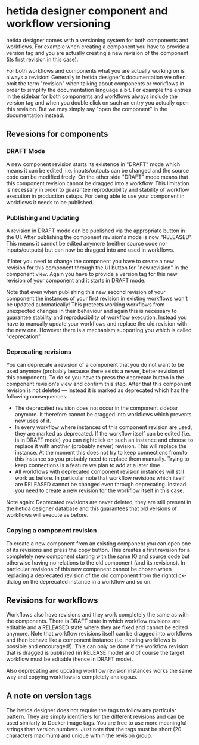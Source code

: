 # hetida designer component and workflow versioning

hetida designer comes with a versioning system for both components and workflows. For example when creating a component you have to provide a version tag and you are actually creating a new revision of the component (its first revision in this case).

For both workflows and components what you are actually working on is always a revision! Generally in hetida designer's documentation we often omit the term "revision" when talking about components or workflows in order to simplify the documentation language a bit. For example the entries in the sidebar for both components and workflows always include the version tag and when you double click on such an entry you actually open this revision. But we may simply say "open the component" in the documentation instead.

## Revesions for components
### DRAFT Mode
A new component revision starts its existence in "DRAFT" mode which means it can be edited, i.e. inputs/outputs can be changed and the source code can be modified freely. On the other side "DRAFT" mode means that this component revision cannot be dragged into a workflow. This limitation is necessary in order to guarantee reproducibility and stability of workflow execution in production setups. For being able to use your component in workflows it needs to be published.

### Publishing and Updating
A revision in DRAFT mode can be published via the appropriate button in the UI. After publishing the component revision's mode is now "RELEASED". This means it cannot be edited anymore (neither source code nor inputs/outputs) but can now be dragged into and used in workflows.

If later you need to change the component you have to create a new revision for this component through the UI button for "new revision" in the component view. Again you have to provide a version tag for this new revision of your component and it starts in DRAFT mode.

Note that even when publishing this new second revision of your component the instances of your first revision in existing workflows won't be updated automatically! This protects working workflows from unexpected changes in their behaviour and again this is necessary to guarantee stability and reproducibility of workflow execution. Instead you have to manually update your workflows and replace the old revision with the new one. However there is a mechanism supporting you which is called "deprecation".

### Deprecating revisions
You can deprecate a revision of a component that you do not want to be used anymore (probably because there exists a newer, better revision of this component). To do so you have to press the deprecate button in the component revision's view and confirm this step. After that this component revision is not deleted — instead it is marked as deprecated which has the following consequences:

* The deprecated revision does not occur in the component sidebar anymore. It therefore cannot be dragged into workflows which prevents new uses of it.
* In every workflow where instances of this component revision are used, they are marked as deprecated. If the workflow itself can be edited (i.e. is in DRAFT mode) you can rightclick on such an instance and choose to replace it with another (probably newer) revision. This will replace the instance. At the moment this does not try to keep connections from/to this instance so you probably need to replace them manually. Trying to keep connections is a feature we plan to add at a later time.
* All workflows with deprecated component revision instances will still work as before. In particular note that workflow revisions which itself are RELEASED cannot be changed even through deprecating. Instead you need to create a new revision for the workflow itself in this case.

Note again: Deprecated revisions are never deleted, they are still present in the hetida designer database and this guarantees that old versions of workflows will execute as before.

### Copying a component revision
To create a new component from an existing component you can open one of its revisions and press the copy button. This creates a first revision for a completely new component starting with the same IO and source code but otherwise having no relations to the old component (and its revisions). In particular revisions of this new component cannot be chosen when replacing a deprecated revision of the old component from the rightclick-dialog on the deprecated instance in a workflow and so on.


## Revisions for workflows
Workflows also have revisions and they work completely the same as with the components. There is DRAFT state in which workflow revisions are editable and a RELEASED state where they are fixed and cannot be edited anymore. Note that workflow revisions itself can be dragged into workflows and then behave like a component instance (i.e. nesting workflows is possible and encouraged!). This can only be done if the workflow revision that is dragged is published (in RELEASE mode) and of course the target workflow must be editable (hence in DRAFT mode).

Also deprecating and updating workflow revision instances works the same way and copying workflows is completely analogous.

## A note on version tags
The hetida designer does not require the tags to follow any particular pattern. They are simply identifiers for the different revisions and can be used similarly to Docker image tags. You are free to use more meaningful strings than version numbers. Just note that the tags must be short (20 characters maximum) and unique within the revision group.